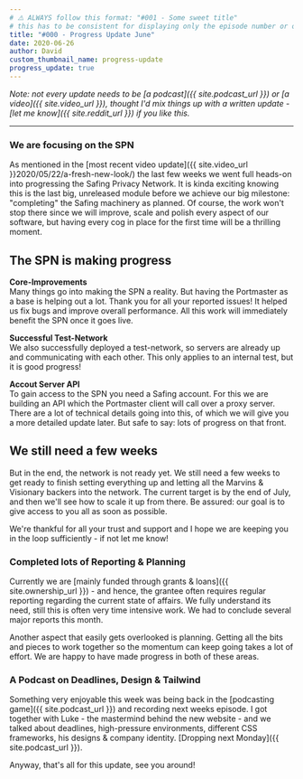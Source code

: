 ```yaml
---
# ⚠️ ALWAYS follow this format: "#001 - Some sweet title"
# this has to be consistent for displaying only the episode number or only the title
title: "#000 - Progress Update June"
date: 2020-06-26
author: David
custom_thumbnail_name: progress-update
progress_update: true
---
```


*Note: not every update needs to be [a podcast]({{ site.podcast_url }}) or [a video]({{ site.video_url }}), thought I'd mix things up with a written update - [let me know]({{ site.reddit_url }}) if you like this.*

---

### We are focusing on the SPN

As mentioned in the [most recent video update]({{ site.video_url }}2020/05/22/a-fresh-new-look/) the last few weeks we went full heads-on into progressing the Safing Privacy Network. It is kinda exciting knowing this is the last big, unreleased module before we achieve our big milestone: "completing" the Safing machinery as planned. Of course, the work won't stop there since we will improve, scale and polish every aspect of our software, but having every cog in place for the first time will be a thrilling moment.

## The SPN is making progress

**Core-Improvements**  
Many things go into making the SPN a reality. But having the Portmaster as a base is helping out a lot. Thank you for all your reported issues! It helped us fix bugs and improve overall performance. All this work will immediately benefit the SPN once it goes live.

**Successful Test-Network**  
We also successfully deployed a test-network, so servers are already up and communicating with each other. This only applies to an internal test, but it is good progress!

**Accout Server API**  
To gain access to the SPN you need a Safing account. For this we are building an API which the Portmaster client will call over a proxy server. There are a lot of technical details going into this, of which we will give you a more detailed update later. But safe to say: lots of progress on that front.

## We still need a few weeks

But in the end, the network is not ready yet. We still need a few weeks to get ready to finish setting everything up and letting all the Marvins & Visionary backers into the network. The current target is by the end of July, and then we'll see how to scale it up from there. Be assured: our goal is to give access to you all as soon as possible.

We're thankful for all your trust and support and I hope we are keeping you in the loop sufficiently - if not let me know!

### Completed lots of Reporting & Planning

Currently we are [mainly funded through grants & loans]({{ site.ownership_url }}) - and hence, the grantee often requires regular reporting regarding the current state of affairs. We fully understand its need, still this is often very time intensive work. We had to conclude several major reports this month.  

Another aspect that easily gets overlooked is planning. Getting all the bits and pieces to work together so the momentum can keep going takes a lot of effort. We are happy to have made progress in both of these areas.

### A Podcast on Deadlines, Design & Tailwind

Something very enjoyable this week was being back in the [podcasting game]({{ site.podcast_url }}) and recording next weeks episode. I got together with Luke - the mastermind behind the new website - and we talked about deadlines, high-pressure environments, different CSS frameworks, his designs & company identity. [Dropping next Monday]({{ site.podcast_url }}).

Anyway, that's all for this update, see you around!
